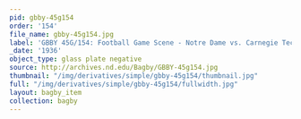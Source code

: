 ```yaml
---
pid: gbby-45g154
order: '154'
file_name: gbby-45g154.jpg
label: 'GBBY 45G/154: Football Game Scene - Notre Dame vs. Carnegie Tech - 1936'
_date: '1936'
object_type: glass plate negative
source: http://archives.nd.edu/Bagby/GBBY-45g154.jpg
thumbnail: "/img/derivatives/simple/gbby-45g154/thumbnail.jpg"
full: "/img/derivatives/simple/gbby-45g154/fullwidth.jpg"
layout: bagby_item
collection: bagby
---
```

